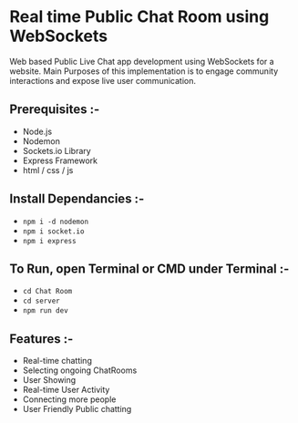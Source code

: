 # Real time Public Chat Room using WebSockets

Web based Public Live Chat app development using WebSockets for a website. Main Purposes of this implementation is to engage community interactions and expose live user communication.

## Prerequisites :-
- Node.js
- Nodemon
- Sockets.io Library
- Express Framework
- html / css / js

## Install Dependancies :-
- ``` npm i -d nodemon ```
- ``` npm i socket.io ```
- ``` npm i express ```

## To Run, open Terminal or CMD under Terminal :- 
- ``` cd Chat Room ```
- ``` cd server ```
- ``` npm run dev ```

## Features :-
- Real-time chatting
- Selecting ongoing ChatRooms
- User Showing
- Real-time User Activity
- Connecting more people
- User Friendly Public chatting
